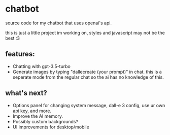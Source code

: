 # chatbot
source code for my chatbot that uses openai's api.

this is just a little project im working on, styles and javascript may not be the best :3 

## features:
- Chatting with gpt-3.5-turbo
- Generate images by typing "dallecreate (your prompt)" in chat. this is a seperate mode from the regular chat so the ai has no knowledge of this.

## what's next?
- Options panel for changing system message, dall-e 3 config, use ur own api key, and more.
- Improve the AI memory.
- Possibly custom backgrounds?
- UI improvements for desktop/mobile
